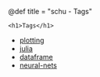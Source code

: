 @def title = "schu - Tags"

~~~
<h1>Tags</h1>
~~~

- [plotting](tag/plotting)
- [julia](tag/julia)
- [dataframe](tag/dataframe)
- [neural-nets](tag/neural-nets)

